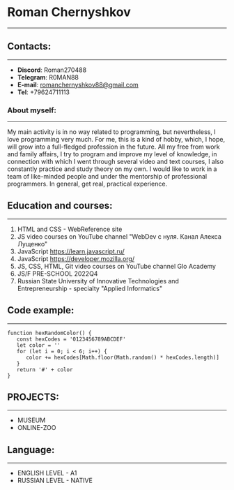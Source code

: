
# Roman Chernyshkov
___
## Contacts:
___
* **Discord**: Roman270488
* **Telegram**: R0MAN88
* **E-mail**: romanchernyshkov88@gmail.com
* **Tel**: +79624711113

### About myself:
___
My main activity is in no way related to programming, but nevertheless, I love programming very much. For me, this is a kind of hobby, which, I hope, will grow into a full-fledged profession in the future. All my free from work and family affairs, I try to program and improve my level of knowledge, in connection with which I went through several video and text courses, I also constantly practice and study theory on my own. I would like to work in a team of like-minded people and under the mentorship of professional programmers. In general, get real, practical experience.

## Education and courses:
___
1. HTML and CSS - WebReference site
2. JS video courses on YouTube channel "WebDev с нуля. Канал Алекса Лущенко"
3. JavaScript https://learn.javascript.ru/
4. JavaScript https://developer.mozilla.org/
5. JS, CSS, HTML, Git video courses on YouTube channel Glo Academy
6. JS/F PRE-SCHOOL 2022Q4
7. Russian State University of Innovative Technologies and Entrepreneurship - specialty "Applied Informatics"

## Code example:
___
```
function hexRandomColor() {
   const hexCodes = '0123456789ABCDEF'
   let color = ''
   for (let i = 0; i < 6; i++) {
      color += hexCodes[Math.floor(Math.random() * hexCodes.length)]
   }
   return '#' + color
}
```
## PROJECTS:
___
* MUSEUM
* ONLINE-ZOO

## Language:
___
* ENGLISH LEVEL - A1
* RUSSIAN LEVEL - NATIVE
